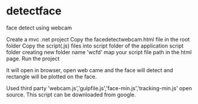 # detectface
face detect using webcam

Create a mvc .net project 
Copy the facedetectwebcam.html file in the root folder
Copy the script(.js) files into script folder of the application script folder creating new folder name 'wcfd'
map your script file path in the html page.
Run the project 

It will open in browser, open web came and the face will detect and rectangle will be plotted on the face.

Used third party 'webcam.js','gulpfile.js','face-min.js','tracking-min.js' open source.
This script can be downloaded from google.
